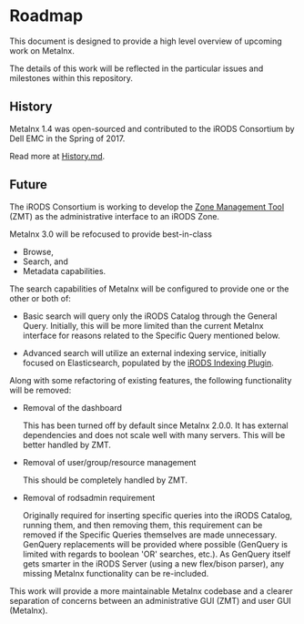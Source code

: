 # Roadmap

This document is designed to provide a high level overview of upcoming work on Metalnx.

The details of this work will be reflected in the particular issues and milestones within this repository.

## History

Metalnx 1.4 was open-sourced and contributed to the iRODS Consortium by Dell EMC in the Spring of 2017.

Read more at [History.md](./docs/History.md).

## Future

The iRODS Consortium is working to develop the [Zone Management Tool](https://github.com/irods/irods_client_zone_management_tool) (ZMT) as the administrative interface to an iRODS Zone.

Metalnx 3.0 will be refocused to provide best-in-class
 - Browse,
 - Search, and
 - Metadata capabilities.

The search capabilities of Metalnx will be configured to provide one or the other or both of:

 - Basic search will query only the iRODS Catalog through the General Query.  Initially, this will be more limited than the current Metalnx interface for reasons related to the Specific Query mentioned below.

 - Advanced search will utilize an external indexing service, initially focused on Elasticsearch, populated by the [iRODS Indexing Plugin](https://github.com/irods/irods_capability_indexing).

Along with some refactoring of existing features, the following functionality will be removed:

 - Removal of the dashboard

   This has been turned off by default since Metalnx 2.0.0.  It has external dependencies and does not scale well with many servers.  This will be better handled by ZMT.
   
 - Removal of user/group/resource management
 
   This should be completely handled by ZMT.

 - Removal of rodsadmin requirement

   Originally required for inserting specific queries into the iRODS Catalog, running them, and then removing them, this requirement can be removed if the Specific Queries themselves are made unnecessary.  GenQuery replacements will be provided where possible (GenQuery is limited with regards to boolean 'OR' searches, etc.).  As GenQuery itself gets smarter in the iRODS Server (using a new flex/bison parser), any missing Metalnx functionality can be re-included.

This work will provide a more maintainable Metalnx codebase and a clearer separation of concerns between an administrative GUI (ZMT) and user GUI (Metalnx).
